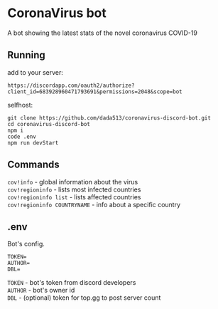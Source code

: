 # CoronaVirus bot

A bot showing the latest stats of the novel coronavirus COVID-19

## Running

add to your server:

```
https://discordapp.com/oauth2/authorize?client_id=683928960471793691&permissions=2048&scope=bot
```

selfhost:

```
git clone https://github.com/dada513/coronavirus-discord-bot.git
cd coronavirus-discord-bot
npm i
code .env
npm run devStart
```

## Commands

`cov!info` - global information about the virus  
`cov!regioninfo` - lists most infected countries  
`cov!regioninfo list` - lists affected countries  
`cov!regioninfo COUNTRYNAME` - info about a specific country

## .env

Bot's config.

```
TOKEN=
AUTHOR=
DBL=
```

`TOKEN` - bot's token from discord developers  
`AUTHOR` - bot's owner id  
`DBL` - (optional) token for top.gg to post server count
